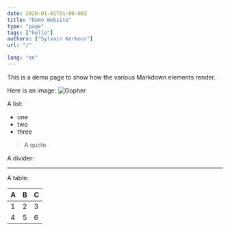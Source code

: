 ```yaml
---
date: 2020-01-01T01:00:00Z
title: "Demo Website"
type: "page"
tags: ["hello"]
authors: ["Sylvain Kerkour"]
url: "/"

lang: "en"
---
```



This is a demo page to show how the various Markdown elements render.

Here is an image:
![Gopher](/assets/gopher.png)



A list:
- one
- two
- three


> A quote


A divider:

-------------


A table:


| A | B | C |
| -- | -- | -- |
| 1 | 2 | 3 |
| 4 | 5 | 6 |
